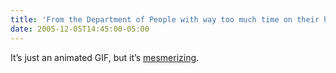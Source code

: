 ```yaml
---
title: 'From the Department of People with way too much time on their hands&#8230;'
date: 2005-12-05T14:45:00-05:00
---
```

It&#8217;s just an animated GIF, but it&#8217;s [mesmerizing](http://blueballfixed.ytmnd.com/).
